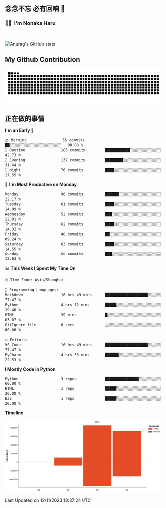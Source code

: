 ## 念念不忘 必有回响  👋
### 👨‍🔧&nbsp;&nbsp;I'm Nonaka Haru

<br>

![Anurag's GitHub stats](https://github-readme-stats.vercel.app/api?username=abinzzz&count_private=true&show_icons=true&theme=tokyonight)


## My Github Contribution
![](https://github.com/abinzzz/abinzzz/blob/output/github-contribution-grid-snake.svg)

## 正在做的事情

<!--START_SECTION:waka-->
**I'm an Early 🐤** 

```text
🌞 Morning                35 commits          ██░░░░░░░░░░░░░░░░░░░░░░░   08.08 % 
🌆 Daytime                185 commits         ███████████░░░░░░░░░░░░░░   42.73 % 
🌃 Evening                137 commits         ████████░░░░░░░░░░░░░░░░░   31.64 % 
🌙 Night                  76 commits          ████░░░░░░░░░░░░░░░░░░░░░   17.55 % 
```
📅 **I'm Most Productive on Monday** 

```text
Monday                   96 commits          ██████░░░░░░░░░░░░░░░░░░░   22.17 % 
Tuesday                  61 commits          ████░░░░░░░░░░░░░░░░░░░░░   14.09 % 
Wednesday                52 commits          ███░░░░░░░░░░░░░░░░░░░░░░   12.01 % 
Thursday                 62 commits          ████░░░░░░░░░░░░░░░░░░░░░   14.32 % 
Friday                   40 commits          ██░░░░░░░░░░░░░░░░░░░░░░░   09.24 % 
Saturday                 63 commits          ████░░░░░░░░░░░░░░░░░░░░░   14.55 % 
Sunday                   59 commits          ███░░░░░░░░░░░░░░░░░░░░░░   13.63 % 
```


📊 **This Week I Spent My Time On** 

```text
🕑︎ Time Zone: Asia/Shanghai

💬 Programming Languages: 
Markdown                 16 hrs 49 mins      ███████████████████░░░░░░   77.47 % 
Python                   4 hrs 12 mins       █████░░░░░░░░░░░░░░░░░░░░   19.40 % 
HTML                     39 mins             █░░░░░░░░░░░░░░░░░░░░░░░░   03.07 % 
GitIgnore file           0 secs              ░░░░░░░░░░░░░░░░░░░░░░░░░   00.06 % 

🔥 Editors: 
VS Code                  16 hrs 49 mins      ███████████████████░░░░░░   77.47 % 
PyCharm                  4 hrs 53 mins       ██████░░░░░░░░░░░░░░░░░░░   22.53 % 
```

**I Mostly Code in Python** 

```text
Python                   3 repos             ███████████████░░░░░░░░░░   60.00 % 
HTML                     1 repo              █████░░░░░░░░░░░░░░░░░░░░   20.00 % 
EJS                      1 repo              █████░░░░░░░░░░░░░░░░░░░░   20.00 % 
```



**Timeline**

![Lines of Code chart](https://raw.githubusercontent.com/abinzzz/abinzzz/main/assets/bar_graph.png)


 Last Updated on 12/11/2023 18:37:24 UTC
<!--END_SECTION:waka-->


